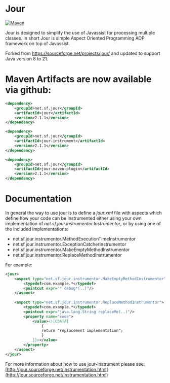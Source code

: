 Jour
====

[![Maven](https://github.com/SingingBush/jour/actions/workflows/maven.yml/badge.svg)](https://github.com/SingingBush/jour/actions/workflows/maven.yml)

Jour is designed to simplify the use of Javassist for processing multiple classes. In short Jour is simple Aspect Oriented Programming AOP framework on top of Javassist.

Forked from https://sourceforge.net/projects/jour/ and updated to support Java version 8 to 21.

# Maven Artifacts are now available via github:

```xml
<dependency>
    <groupId>net.sf.jour</groupId>
    <artifactId>jour</artifactId>
    <version>2.1.1</version>
</dependency>
```

```xml
<dependency>
    <groupId>net.sf.jour</groupId>
    <artifactId>jour-instrument</artifactId>
    <version>2.1.1</version>
</dependency>
```

```xml
<dependency>
    <groupId>net.sf.jour</groupId>
    <artifactId>jour-maven-plugin</artifactId>
    <version>2.1.1</version>
</dependency>
```

# Documentation

In general the way to use jour is to define a _jour.xml_ file with aspects which define how your code can be instrumented either using your own implementation of _net.sf.jour.instrumentor.Instrumentor_, or by using one of the included implementations:

 - net.sf.jour.instrumentor.MethodExecutionTimeInstrumentor
 - net.sf.jour.instrumentor.ExceptionCatcherInstrumentor
 - net.sf.jour.instrumentor.MakeEmptyMethodInstrumentor
 - net.sf.jour.instrumentor.ReplaceMethodInstrumentor

For example:

```xml
<jour>
    <aspect type="net.sf.jour.instrumentor.MakeEmptyMethodInstrumentor">
        <typedef>com.example.*</typedef>
        <pointcut expr="* debug*(..)"/>
    </aspect>
    
    <aspect type="net.sf.jour.instrumentor.ReplaceMethodInstrumentor">
        <typedef>com.example.*</typedef>
        <pointcut expr="java.lang.String replaceMe(..)"/>
        <property name="code">
            <value><![CDATA[
                {
                return "replacement implementation";
                }
            ]]></value>
        </property>
    </aspect>
</jour>
```

For more information about how to use jour-instrument please see: [http://jour.sourceforge.net/instrumentation.html](http://jour.sourceforge.net/instrumentation.html)
